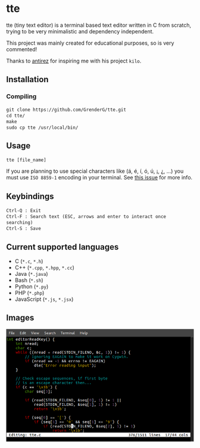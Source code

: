 # tte

tte (tiny text editor) is a terminal based text editor written in C from scratch, trying to be very minimalistic and dependency independent. 

This project was mainly created for educational purposes, so is very commented!

Thanks to [antirez](http://antirez.com) for inspiring me with his project `kilo`.

## Installation

### Compiling
```
git clone https://github.com/GrenderG/tte.git
cd tte/
make
sudo cp tte /usr/local/bin/
```

## Usage
```
tte [file_name]
```
If you are planning to use special characters like (á, é, í, ó, ú, ¡, ¿, ...) you must use `ISO 8859-1` encoding in your terminal. See [this issue](https://github.com/GrenderG/tte/issues/2) for more info.

## Keybindings
```
Ctrl-Q : Exit
Ctrl-F : Search text (ESC, arrows and enter to interact once searching)
Ctrl-S : Save
```

## Current supported languages
* C (`*.c`, `*.h`)
* C++ (`*.cpp`, `*.hpp`, `*.cc`)
* Java (`*.java`)
* Bash (`*.sh`)
* Python (`*.py`)
* PHP (`*.php`)
* JavaScript (`*.js`, `*.jsx`)

## Images
![First screenshot](https://raw.githubusercontent.com/GrenderG/tte/master/images/scr_1.png)
